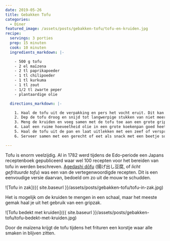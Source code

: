 ```yaml
---
date: 2019-05-26
title: Gebakken Tofu
categories:
  - Diner
featured_image: /assets/posts/gebakken-tofu/tofu-en-kruiden.jpg
recipe:
  servings: 3 porties
  prep: 15 minuten
  cook: 10 minuten
  ingredients_markdown: |-

    - 500 g tofu
    - 2 el maïzena
    - 2 tl paprikapoeder
    - 1 tl chilipoeder
    - 1 tl kurkuma
    - 1 tl zout
    - 1/2 tl zwarte peper
    - plantaardige olie

  directions_markdown: |-

    1. Haal de tofu uit de verpakking en pers het vocht eruit. Dit kan bijvoorbeeld met een tofupers of gehalveerd tussen twee snijplanken met wat extra gewicht voor 10 à 20 minuten.
    2. Dep de tofu droog en snijd tot langwerpige stukken van niet meer dan 1 cm dik.
    3. Meng de kruiden en voeg samen met de tofu toe aan een grote gripzak. Sluit de gripzak en gooi een paar keer voorzichtig om zodat elk stuk bedekt is.
    4. Laat een ruime hoeveelheid olie in een grote koekenpan goed heet worden en frituur de tofu een paar minuten per kant.
    5. Haal de tofu uit de pan en laat uitlekken met een zeef of verspreid over een paar vellen keukenpapier.
    6. Serveer samen met een gerecht of eet als snack met een beetje sojasaus en wat lente-ui.

---
```


Tofu is enorm veelzijdig. Al in 1782 werd tijdens de Edo-periode een Japans receptenboek gepubliceerd waar wel 100 recepten voor het bereiden van tofu in werden beschreven. [Agedashi dōfu](https://en.wikipedia.org/wiki/Agedashi_d%C5%8Dfu) (揚げ出し豆腐, of _licht gefrituurde tofu_) was een van de vertegenwoordigde recepten. Dit is een eenvoudige versie daarvan, bedoeld om zo uit de mouw te schudden.

![Tofu in zak]({{ site.baseurl }}/assets/posts/gebakken-tofu/tofu-in-zak.jpg)

Het is mogelijk om de kruiden te mengen in een schaal, maar het meeste gemak haal je uit het gebruik van een gripzak.

![Tofu bedekt met kruiden]({{ site.baseurl }}/assets/posts/gebakken-tofu/tofu-bedekt-met-kruiden.jpg)

Door de maïzena krijgt de tofu tijdens het frituren een korstje waar alle smaken in blijven zitten.
